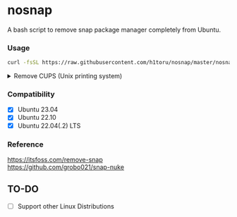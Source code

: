 # nosnap
A bash script to remove snap package manager completely from Ubuntu.

### Usage
```bash
curl -fsSL https://raw.githubusercontent.com/h1toru/nosnap/master/nosnap.sh | bash
```

<details><summary>Remove CUPS (Unix printing system)</summary>

```bash
curl -fsSL https://raw.githubusercontent.com/h1toru/nosnap/master/nocups.sh | bash
```

</details>

### Compatibility
- [x] Ubuntu 23.04
- [x] Ubuntu 22.10
- [x] Ubuntu 22.04(.2) LTS

### Reference
https://itsfoss.com/remove-snap
<br>
https://github.com/grobo021/snap-nuke

## TO-DO
- [ ] Support other Linux Distributions
